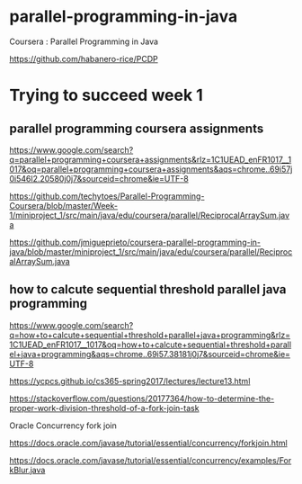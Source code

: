 # parallel-programming-in-java
Coursera : Parallel Programming in Java

https://github.com/habanero-rice/PCDP

# Trying to succeed week 1

## parallel programming coursera assignments

https://www.google.com/search?q=parallel+programming+coursera+assignments&rlz=1C1UEAD_enFR1017__1017&oq=parallel+programming+coursera+assignments&aqs=chrome..69i57j0i546l2.20580j0j7&sourceid=chrome&ie=UTF-8

https://github.com/techytoes/Parallel-Programming-Coursera/blob/master/Week-1/miniproject_1/src/main/java/edu/coursera/parallel/ReciprocalArraySum.java

https://github.com/jmigueprieto/coursera-parallel-programming-in-java/blob/master/miniproject_1/src/main/java/edu/coursera/parallel/ReciprocalArraySum.java

## how to calcute sequential threshold parallel java programming

https://www.google.com/search?q=how+to+calcute+sequential+threshold+parallel+java+programming&rlz=1C1UEAD_enFR1017__1017&oq=how+to+calcute+sequential+threshold+parallel+java+programming&aqs=chrome..69i57.38181j0j7&sourceid=chrome&ie=UTF-8

https://ycpcs.github.io/cs365-spring2017/lectures/lecture13.html

https://stackoverflow.com/questions/20177364/how-to-determine-the-proper-work-division-threshold-of-a-fork-join-task

Oracle Concurrency fork join

https://docs.oracle.com/javase/tutorial/essential/concurrency/forkjoin.html

https://docs.oracle.com/javase/tutorial/essential/concurrency/examples/ForkBlur.java
